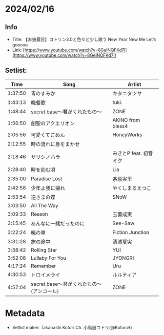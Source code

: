 # 2024/02/16

## Info
- Title: 【お披露目】コトリン3.0と色々と少し歌う New Year New Me Let's gooooo
- Link: [https://www.youtube.com/watch?v=8GeINQFKd7I](https://www.youtube.com/watch?v=8GeINQFKd7I)

## Setlist:
| Time     | Song                               | Artist           |
|----------|------------------------------------|------------------|
| 1:37:50  | 青のすみか                         | キタニタツヤ     |
| 1:43:13  | 晩餐歌                             | tuki.            |
| 1:48:44  | secret base～君がくれたもの～     | ZONE             |
| 1:56:50  | 創聖のアクエリオン                 | AKINO from bless4|
| 2:05:56  | 可愛くてごめん                     | HoneyWorks       |
| 2:12:55  | 時の流れに身をまかせ               |                  |
| 2:18:46  | サリシノハラ                       | みきとP feat. 初音ミク |
| 2:28:40  | 時を刻む唄                         | Lia             |
| 2:35:00  | Paradise Lost                      | 茅原実里         |
| 2:42:58  | 少年よ我に帰れ                     | やくしまるえつこ |
| 2:53:54  | 逆さまの蝶                         | SNoW             |
| 3:03:50  | All The Way                        |                  |
| 3:09:33  | Reason                             | 玉置成実         |
| 3:15:45  | あんなに一緒だったのに             | See-Saw         |
| 3:22:24  | 暁の車                             | Fiction Junction|
| 3:31:28  | 旅の途中                           | 清浦夏実         |
| 3:38:42  | Rolling Star                       | YUI              |
| 3:52:08  | Lullaby For You                    | JYONGRI          |
| 4:17:24  | Remember                           | Uru              |
| 4:30:53  | トロイメライ                       | ルルティア       |
| 4:57:04  | secret base～君がくれたもの～(アンコール)| ZONE        |

# Metadata
- Setlist maker: Takanashi Kotori Ch. 小鳥遊コトリ(@Kotorivt)
